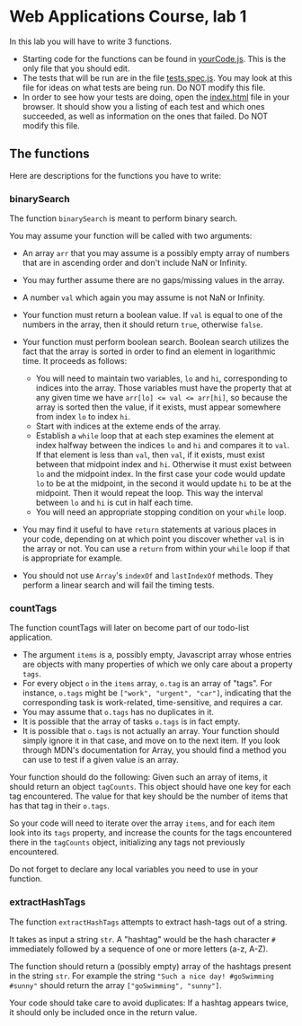 # Web Applications Course, lab 1

In this lab you will have to write 3 functions.

- Starting code for the functions can be found in [yourCode.js](yourCode.js). This is the only file that you should edit.
- The tests that will be run are in the file [tests.spec.js](tests.spec.js). You may look at this file for ideas on what tests are being run. Do NOT modify this file.
- In order to see how your tests are doing, open the [index.html](index.html) file in your browser. It should show you a listing of each test and which ones succeeded, as well as information on the ones that failed. Do NOT modify this file.

## The functions

Here are descriptions for the functions you have to write:

### binarySearch

The function `binarySearch` is meant to perform binary search.

You may assume your function will be called with two arguments:

- An array `arr` that you may assume is a possibly empty array of numbers that are in ascending order and don't include NaN or Infinity.
- You may further assume there are no gaps/missing values in the array.
- A number `val` which again you may assume is not NaN or Infinity.
- Your function must return a boolean value. If `val` is equal to one of
the numbers in the array, then it should return `true`, otherwise `false`.
- Your function must perform boolean search. Boolean search utilizes the fact
that the array is sorted in order to find an element in logarithmic time. It
proceeds as follows:

    - You will need to maintain two variables, `lo` and `hi`, corresponding to indices into the array. Those variables must have the property that at any given time we have `arr[lo] <= val <= arr[hi]`, so because the array is sorted then the value, if it exists, must appear somewhere from index `lo` to index `hi`.
    - Start with indices at the exteme ends of the array.
    - Establish a `while` loop that at each step examines the element at index halfway between the indices `lo` and `hi` and compares it to `val`. If that element is less than `val`, then `val`, if it exists, must exist between that midpoint index and `hi`. Otherwise it must exist between `lo` and the midpoint index. In the first case your code would update `lo` to be at the midpoint, in the second it would update `hi` to be at the midpoint. Then it would repeat the loop. This way the interval between `lo` and `hi` is cut in half each time.
    - You will need an appropriate stopping condition on your `while` loop.

- You may find it useful to have `return` statements at various places in your
code, depending on at which point you discover whether `val` is in the array or
not. You can use a `return` from within your `while` loop if that is appropriate
for example.
- You should not use `Array`'s `indexOf` and `lastIndexOf` methods. They perform a linear search and will fail the timing tests.

### countTags

The function countTags will later on become part of our todo-list application.

- The argument `items` is a, possibly empty, Javascript array whose entries are objects with many properties of which we only care about a property `tags`.
- For every object `o` in the `items` array, `o.tag` is an array of "tags". For instance, `o.tags` might be `["work", "urgent", "car"]`, indicating that the corresponding task is work-related, time-sensitive, and requires a car.
- You may assume that `o.tags` has no duplicates in it.
- It is possible that the array of tasks `o.tags` is in fact empty.
- It is possible that `o.tags` is not actually an array. Your function should simply ignore it in that case, and move on to the next item. If you look through MDN's documentation for Array, you should find a method you can use to test if a given value is an array.

Your function should do the following: Given such an array of items, it should return an object `tagCounts`. This object should have one key for each tag encountered. The value for that key should be the number of items that has that tag in their `o.tags`.

So your code will need to iterate over the array `items`, and for each item look into its `tags` property, and increase the counts for the tags encountered there in the `tagCounts` object, initializing any tags not previously encountered.

Do not forget to declare any local variables you need to use in your function.

### extractHashTags

The function `extractHashTags` attempts to extract hash-tags out of a string.

It takes as input a string `str`. A "hashtag" would be the hash character `#` immediately followed by a sequence of one or more letters (a-z, A-Z).

The function should return a (possibly empty) array of the hashtags present in the string `str`. For example the string `"Such a nice day! #goSwimming #sunny"` should return the array `["goSwimming", "sunny"]`.

Your code should take care to avoid duplicates: If a hashtag appears twice, it should only be included once in the return value.

